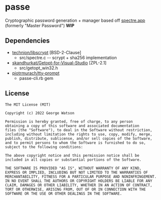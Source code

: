 # passe

Cryptographic password generation + manager based off [spectre.app](https://spectre.app/spectre-algorithm.pdf) (formerly "Master Password") **WIP**

## Dependencies

- [technion/libscrypt](https://github.com/technion/libscrypt) [BSD-2-Clause]
    - src/spectre.c -- scrypt + sha256 implementation
- [skandhurkat/Getopt-for-Visual-Studio](https://github.com/skandhurkat/Getopt-for-Visual-Studio) [ZPL-2.1]
    - src/getopt_win32.h
- [piotrmurach/tty-prompt](https://github.com/piotrmurach/tty-prompt)
    - passe-cli.rb gem

## License
```
The MIT License (MIT)

Copyright (c) 2022 George Watson

Permission is hereby granted, free of charge, to any person
obtaining a copy of this software and associated documentation
files (the "Software"), to deal in the Software without restriction,
including without limitation the rights to use, copy, modify, merge,
publish, distribute, sublicense, and/or sell copies of the Software,
and to permit persons to whom the Software is furnished to do so,
subject to the following conditions:

The above copyright notice and this permission notice shall be
included in all copies or substantial portions of the Software.

THE SOFTWARE IS PROVIDED "AS IS", WITHOUT WARRANTY OF ANY KIND,
EXPRESS OR IMPLIED, INCLUDING BUT NOT LIMITED TO THE WARRANTIES OF
MERCHANTABILITY, FITNESS FOR A PARTICULAR PURPOSE AND NONINFRINGEMENT.
IN NO EVENT SHALL THE AUTHORS OR COPYRIGHT HOLDERS BE LIABLE FOR ANY
CLAIM, DAMAGES OR OTHER LIABILITY, WHETHER IN AN ACTION OF CONTRACT,
TORT OR OTHERWISE, ARISING FROM, OUT OF OR IN CONNECTION WITH THE
SOFTWARE OR THE USE OR OTHER DEALINGS IN THE SOFTWARE.
```
